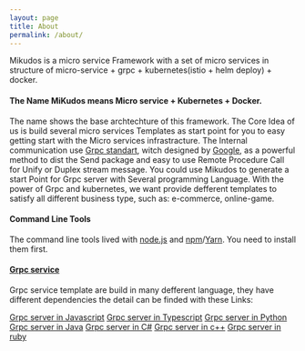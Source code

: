 ```yaml
---
layout: page
title: About
permalink: /about/
---
```


Mikudos is a micro service Framework with a set of micro services in structure of micro-service + grpc + kubernetes(istio + helm deploy) + docker.

#### The Name MiKudos means Micro service + Kubernetes + Docker.

The name shows the base archtechture of this framework. The Core Idea of us is build several micro services Templates as start point for you to easy getting start with the Micro services infrastracture. The Internal communication use [Grpc standart](https://grpc.io), witch designed by [Google](https://google.com), as a powerful method to dist the Send package and easy to use Remote Procedure Call for Unify or Duplex stream message. You could use Mikudos to generate a start Point for Grpc server with Several programming Language. With the power of Grpc and kubernetes, we want provide defferent templates to satisfy all different business type, such as: e-commerce, online-game.

#### Command Line Tools

The command line tools lived with [node.js](http://nodejs.org/) and [npm](https://www.npmjs.com/)/[Yarn](https://yarnpkg.com). You need to install them first.

#### [Grpc service](/grpc-server/)

Grpc service template are build in many defferent language, they have different dependencies the detail can be finded with these Links:

[Grpc server in Javascript](/grpc-server/javascript/)
[Grpc server in Typescript](/grpc-server/typescript/)
[Grpc server in Python](/grpc-server/python/)
[Grpc server in Java](/grpc-server/java/)
[Grpc server in C#](/grpc-server/c#/)
[Grpc server in c++](/grpc-server/c++/)
[Grpc server in ruby](/grpc-server/ruby/)
